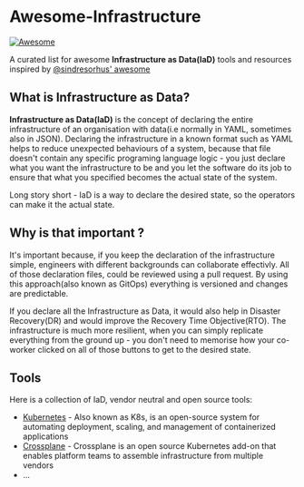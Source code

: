 # Awesome-Infrastructure <!-- omit in toc -->

[![Awesome](https://awesome.re/badge.svg)](https://awesome.re)

A curated list for awesome **Infrastructure as Data(IaD)** tools and resources inspired by [@sindresorhus' awesome](https://github.com/sindresorhus/awesome)

## What is Infrastructure as Data? <!-- omit in toc -->

**Infrastructure as Data(IaD)** is the concept of declaring the entire infrastructure of an organisation with data(i.e normally in YAML, sometimes also in JSON).
Declaring the infrastructure in a known format such as YAML helps to reduce unexpected behaviours of a system, because that file doesn't contain any specific programing language logic - you just declare what you want the infrastructure to be and you let the software do its job to ensure that what you specified becomes the actual state of the system.

Long story short - IaD is a way to declare the desired state, so the operators can make it the actual state.

## Why is that important ?

It's important because, if you keep the declaration of the infrastructure simple, engineers with different backgrounds can collaborate effectivly.
All of those declaration files, could be reviewed using a pull request.
By using this approach(also known as GitOps) everything is versioned and changes are predictable.

If you declare all the Infrastructure as Data, it would also help in Disaster Recovery(DR) and would improve the Recovery Time Objective(RTO).
The infrastructure is much more resilient, when you can simply replicate everything from the ground up - you don't need to memorise how your co-worker clicked on all of those buttons to get to the desired state.

## Tools

Here is a collection of IaD, vendor neutral and open source tools:

- [Kubernetes](https://kubernetes.io/) - Also known as K8s, is an open-source system for automating deployment, scaling, and management of containerized applications
- [Crossplane](https://crossplane.io/) - Crossplane is an open source Kubernetes add-on that enables platform teams to assemble infrastructure from multiple vendors
- ...
